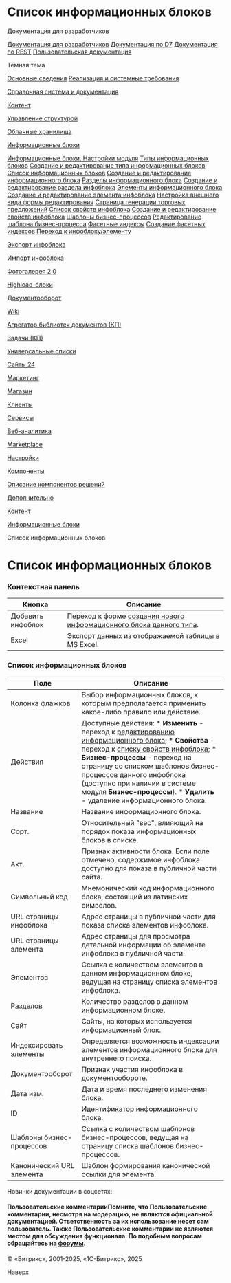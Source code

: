 # Список информационных блоков

Документация для разработчиков

[Документация для разработчиков](https://dev.1c-bitrix.ru/api_help/)
[Документация по D7](https://dev.1c-bitrix.ru/api_d7/)
[Документация по REST](https://dev.1c-bitrix.ru/rest_help/)
[Пользовательская документация](https://dev.1c-bitrix.ru/user_help/)

Темная тема

[Основные сведения](/user_help/index.php)
[Реализация и системные требования](/user_help/reqintro.php)

[Справочная система и документация](/user_help/help/index.php)

[Контент](/user_help/content/index.php)

[Управление структурой](/user_help/content/fileman/index.php)

[Облачные хранилища](/user_help/content/clouds/index.php)

[Информационные блоки](/user_help/content/iblock/index.php)

[Информационные блоки. Настройки модуля](/user_help/content/iblock/settings.php)
[Типы информационных блоков](/user_help/content/iblock/iblock_type_admin.php)
[Создание и редактирование типа информационных блоков](/user_help/content/iblock/iblock_type_edit.php)
[Список информационных блоков](/user_help/content/iblock/iblock_admin.php)
[Создание и редактирование информационного блока](/user_help/content/iblock/iblock_edit.php)
[Разделы информационного блока](/user_help/content/iblock/iblock_section_admin.php)
[Создание и редактирование раздела инфоблока](/user_help/content/iblock/iblock_section_edit.php)
[Элементы информационного блока](/user_help/content/iblock/iblock_element_admin.php)
[Создание и редактирование элемента инфоблока](/user_help/content/iblock/iblock_element_edit.php)
[Настройка внешнего вида формы редактирования](/user_help/content/iblock/setting_iblock_element_edit.php)
[Страница генерации торговых предложений](/user_help/content/iblock/sku_generate.php)
[Список свойств инфоблока](/user_help/content/iblock/iblock_property_admin.php)
[Создание и редактирование свойств инфоблока](/user_help/content/iblock/iblock_edit_property.php)
[Шаблоны бизнес-процессов](/user_help/content/iblock/iblock_bizproc_workflow_admin.php)
[Редактирование шаблона бизнес-процесса](/user_help/content/iblock/iblock_bizproc_workflow_edit.php)
[Фасетные индексы](/user_help/content/iblock/iblock_reindex_admin.php)
[Создание фасетных индексов](/user_help/content/iblock/iblock_reindex.php)
[Переход к инфоблоку/элементу](/user_help/content/iblock/iblock_redirect_entity.php)

[Экспорт инфоблока](/user_help/content/iblock/export/index.php)

[Импорт инфоблока](/user_help/content/iblock/import/index.php)

[Фотогалерея 2.0](/user_help/content/iblock/photogallery/index.php)

[Highload-блоки](/user_help/content/highloadblock/index.php)

[Документооборот](/user_help/content/workflow/index.php)

[Wiki](/user_help/content/wiki/index.php)

[Агрегатор библиотек документов (КП)](/user_help/content/webdav/index.php)

[Задачи (КП)](/user_help/content/tasks/index.php)

[Универсальные списки](/user_help/content/lists/index.php)

[Сайты 24](/user_help/sites24/index.php)

[Маркетинг](/user_help/marketing/index.php)

[Магазин](/user_help/store/index.php)

[Клиенты](/user_help/clients/index.php)

[Сервисы](/user_help/service/index.php)

[Веб-аналитика](/user_help/statistic/index.php)

[Marketplace](/user_help/marketplace/index.php)

[Настройки](/user_help/settings/index.php)

[Компоненты](/user_help/components/index.php)

[Описание компонентов решений](/user_help/description_decisions/index.php)

[Дополнительно](/user_help/additional/index.php)

[Контент](/user_help/content/index.php)

[Информационные блоки](/user_help/content/iblock/index.php)

Список информационных блоков

# Список информационных блоков

### Контекстная панель

| Кнопка | Описание |
| --- | --- |
| Добавить инфоблок | Переход к форме [создания нового информационного блока данного типа](/user_help/content/iblock/iblock_edit.php). |
| Excel | Экспорт данных из отображаемой таблицы в MS Excel. |

### Список информационных блоков

| Поле | Описание |
| --- | --- |
| Колонка флажков | Выбор информационных блоков, к которым предполагается применить какое-либо правило или действие. |
| Действия | Доступные действия:  * **Изменить** - переход к [редактированию информационного блока](/user_help/content/iblock/iblock_edit.php); * **Свойства** - переход к [списку свойств инфоблока](/user_help/content/iblock/iblock_property_admin.php); * **Бизнес-процессы** - переход на страницу со списком шаблонов бизнес-процессов данного инфоблока (доступно при наличии в системе модуля **Бизнес-процессы**). * **Удалить** - удаление информационного блока. |
| Название | Название информационного блока. |
| Сорт. | Относительный "вес", влияющий на порядок показа информационных блоков в списке. |
| Акт. | Признак активности блока. Если поле отмечено, содержимое инфоблока доступно для показа в публичной части сайта. |
| Символьный код | Мнемонический код информационного блока, состоящий из латинских символов. |
| URL страницы инфоблока | Адрес страницы в публичной части для показа списка элементов инфоблока. |
| URL страницы элемента | Адрес страницы для просмотра детальной информации об элементе инфоблока в публичной части. |
| Элементов | Ссылка с количеством элементов в данном информационном блоке, ведущая на страницу списка элементов инфоблока. |
| Разделов | Количество разделов в данном информационном блоке. |
| Сайт | Сайты, на которых используется информационный блок. |
| Индексировать элементы | Определяется возможность индексации элементов информационного блока для внутреннего поиска. |
| Документооборот | Признак участия инфоблока в документообороте. |
| Дата изм. | Дата и время последнего изменения блока. |
| ID | Идентификатор информационного блока. |
| Шаблоны бизнес-процессов | Ссылка с количеством шаблонов бизнес-процессов, ведущая на страницу списка шаблонов бизнес-процессов. |
| Канонический URL элемента | Шаблон формирования канонической ссылки для элемента. |

Новинки документации в соцсетях:

#### Пользовательские комментарииПомните, что Пользовательские комментарии, несмотря на модерацию, не являются официальной документацией. Ответственность за их использование несет сам пользователь. Также Пользовательские комментарии не являются местом для обсуждения функционала. По подобным вопросам обращайтесь на [форумы](http://dev.1c-bitrix.ru/community/forums/group1/).

© «Битрикс», 2001-2025, «1С-Битрикс», 2025

Наверх